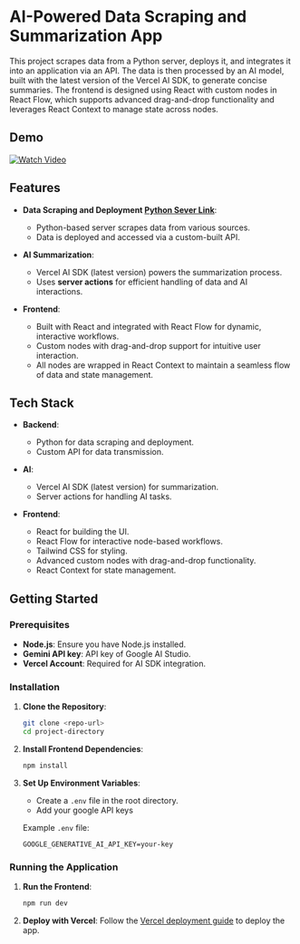# AI-Powered Data Scraping and Summarization App

This project scrapes data from a Python server, deploys it, and integrates it into an application via an API. The data is then processed by an AI model, built with the latest version of the Vercel AI SDK, to generate concise summaries. The frontend is designed using React with custom nodes in React Flow, which supports advanced drag-and-drop functionality and leverages React Context to manage state across nodes.

## Demo

[![Watch Video](https://imagizer.imageshack.com/img922/2531/u7P3GV.png)](https://www.youtube.com/watch?v=O5o2NID1lkM)

## Features

- **Data Scraping and Deployment [Python Sever Link](https://github.com/yousefwahba/scraper/)**:

  - Python-based server scrapes data from various sources.
  - Data is deployed and accessed via a custom-built API.

- **AI Summarization**:

  - Vercel AI SDK (latest version) powers the summarization process.
  - Uses **server actions** for efficient handling of data and AI interactions.

- **Frontend**:
  - Built with React and integrated with React Flow for dynamic, interactive workflows.
  - Custom nodes with drag-and-drop support for intuitive user interaction.
  - All nodes are wrapped in React Context to maintain a seamless flow of data and state management.

## Tech Stack

- **Backend**:
  - Python for data scraping and deployment.
  - Custom API for data transmission.
- **AI**:

  - Vercel AI SDK (latest version) for summarization.
  - Server actions for handling AI tasks.

- **Frontend**:
  - React for building the UI.
  - React Flow for interactive node-based workflows.
  - Tailwind CSS for styling.
  - Advanced custom nodes with drag-and-drop functionality.
  - React Context for state management.

## Getting Started

### Prerequisites

- **Node.js**: Ensure you have Node.js installed.
- **Gemini API key**: API key of Google AI Studio.
- **Vercel Account**: Required for AI SDK integration.

### Installation

1. **Clone the Repository**:

   ```bash
   git clone <repo-url>
   cd project-directory
   ```

2. **Install Frontend Dependencies**:

   ```bash
   npm install
   ```

3. **Set Up Environment Variables**:

   - Create a `.env` file in the root directory.
   - Add your google API keys

   Example `.env` file:

   ```
   GOOGLE_GENERATIVE_AI_API_KEY=your-key
   ```

### Running the Application

1. **Run the Frontend**:

   ```bash
   npm run dev
   ```

2. **Deploy with Vercel**:
   Follow the [Vercel deployment guide](https://vercel.com/docs) to deploy the app.
